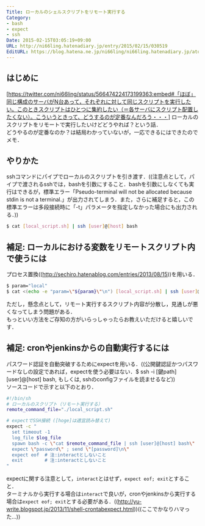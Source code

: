 ```yaml
---
Title: ローカルのシェルスクリプトをリモート実行する
Category:
- bash
- expect
- ssh
Date: 2015-02-15T03:05:19+09:00
URL: http://ni66ling.hatenadiary.jp/entry/2015/02/15/030519
EditURL: https://blog.hatena.ne.jp/ni66ling/ni66ling.hatenadiary.jp/atom/entry/8454420450083723504
---
```


## はじめに
[https://twitter.com/ni66ling/status/566474224173199363:embed#「ほぼ」同じ構成のサーバがN台あって，それぞれに対して同じスクリプトを実行したい。このときスクリプトはひとつに集約したい（＝各サーバにスクリプト配置したくない）。こういうときって、どうするのが定番なんだろう・・・]
ローカルのスクリプトをリモートで実行したいけどどうやれば？という話．  
どうやるのが定番なのか？は結局わかっていないが，一応できるにはできたのでメモ．

## やりかた
sshコマンドにパイプでローカルのスクリプトを引き渡す．((注意点として，パイプで渡されるsshでは，bashを引数にすること．bashを引数にしなくても実行はできるが，標準エラー「Pseudo-terminal will not be allocated because stdin is not a terminal.」が出力されてしまう．また，さらに補足すると，この標準エラーは多段接続時に「-t」パラメータを指定しなかった場合にも出力される．))
```sh
$ cat [local_script.sh] | ssh [user]@[host] bash
```

## 補足: ローカルにおける変数をリモートスクリプト内で使うには
プロセス置換((http://sechiro.hatenablog.com/entries/2013/08/15))を用いる．  
```sh
$ param="local"
$ cat <(echo -e "param=\"${param}\"\n") [local_script.sh] | ssh [user]@[host] bash
```
ただし，懸念点として，リモート実行するスクリプト内容が分散し，見通しが悪くなってしまう問題がある．  
もっといい方法をご存知の方がいらっしゃったらお教えいただけると嬉しいです．

## 補足: cronやjenkinsからの自動実行するには
パスワード認証を自動突破するためにexpectを用いる．((公開鍵認証かつパスワードなしの設定であれば，expectを使う必要はない．$ ssh -i [鍵path] [user]@[host] bash, もしくは, sshのconfigファイルを読ませるなど))  
ソースコードで示すと以下のとおり．
```sh
#!/bin/sh
# ローカルのスクリプト（リモート実行する）
remote_command_file="./local_script.sh"

# expectでSSH接続 ([hoge]は適宜読み替えて)
expect -c "
  set timeout -1
  log_file $log_file
  spawn bash -c \"cat $remote_command_file | ssh [user]@[host] bash\"
  expect \"password\" ; send \"[password]\n\"
  expect eof  # 注:interactとしないこと
  exit        # 注:interactとしないこと
"
```
expectに関する注意として，`interact`とはせず，`expect eof; exit`とすること．  
ターミナルから実行する場合は`interact`で良いが，cronやjenkinsから実行する場合は`expect eof; exit`とする必要がある．((http://yu-write.blogspot.jp/2013/11/shell-crontabexpect.html))((ここでかなりハマった…))
